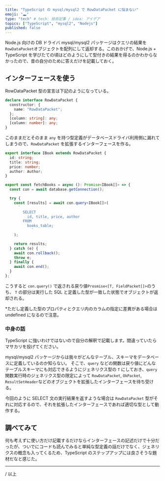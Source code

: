 ```yaml
---
title: "TypeScript の mysql/mysql2 で RowDataPacket に悩まない"
emoji: "🕳️"
type: "tech" # tech: 技術記事 / idea: アイデア
topics: ["TypeScript", "mysql2", "Nodejs"]
published: false
---
```


Node.js 向けの DB ドライバ mysql/mysql2 パッケージはクエリの結果を `RowDataPacket`オブジェクトを配列にして返却する。このおかげで、Node.js + TypeScript を学びたての頃はどのようにして型付きの結果を得るのかわからなかったので、昔の自分のために答えだけを記載しておく。

## インターフェースを使う

RowDataPacket 型の宣言は下記のようになっている。

```typescript
declare interface RowDataPacket {
  constructor: {
    name: "RowDataPacket";
  };
  [column: string]: any;
  [column: number]: any;
}
```

このままだとそのまま `any` を持つ型定義がデータベースドライバ利用側に漏れてしまうので、`RowDataPacket` を拡張するインターフェースを作る。

```typescript
export interface IBook extends RowDataPacket {
  id: string;
  title: string;
  price: number;
  author: Author;
}

export const fetchBooks = async (): Promise<IBook[]> => {
  const con = await database.getConnection();

  try {
    const [results] = await con.query<IBook[]>(
      ` 
        SELECT
          id, title, price, author
        FROM
          books_table;
			`
    );

    return results;
  } catch (e) {
    await con.rollback();
    throw e;
  } finally {
    await con.end();
  }
};
```

こうすると `con.query()` で返される戻り値`Prosmise<[T, FieldPacket[]>`のうち、 `T` の部分は実行した SQL と定義した型が一致した状態でオブジェクトが返却される。

\*ただし定義した型のプロパティとクエリ内のカラムの指定に差異がある場合は undefined になるので注意。

### 中身の話

TypeScript に強いわけではないので自分の解釈で記載します。間違っていたらマサカリを投げてください。

mysql/mysql2 パッケージからは我々がどんなテーブル、スキーマをデータベースに定義しているのか知らない。
そこで、`query` などの関数は戻り値にどんなテーブルスキーマにも対応できるようにジェネリクス型の `T` にしておき、`query`関数実行時のジェネリクス型の限定によって `RowDataPacket`, `OkPacket`, `ResultSetHeader`などのオブジェクトを拡張したインターフェースを待ち受ける。

今回のように SELECT 文の実行結果を返すような場合は `RowDataPacket` 型がそれに対応するので、それを拡張したインターフェースであれば適切な型として動作する。

## 調べてみて

何も考えずに使い方だけ記載するだけならインターフェースの記述だけで十分だったが、ついでにコードも読んでみると単純な型定義の話だけでなく、ジェネリクスの概念も入ってくるため、TypeScript のステップアップには良さそうな題材だなと感じた。

---

/ 以上
